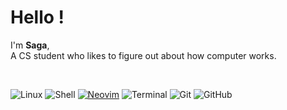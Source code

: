 # Hello !
I'm **Saga**,  
A CS student who likes to figure out about how computer works.

</br>
  
  ![Linux](https://img.shields.io/badge/Linux-FCC624?style=for-the-badge&logo=linux&logoColor=black)
  ![Shell](https://img.shields.io/badge/Shell-Bash-informational?style=for-the-badge&logo=gnu-bash&logoColor=white&color=4EAA25)
  [![Neovim](https://img.shields.io/badge/Neovim-57A143?logo=neovim&logoColor=white&style=for-the-badge)](https://neovim.io/)
  ![Terminal](https://img.shields.io/badge/Terminal-%23054020?style=for-the-badge&logo=gnu-bash&logoColor=white)
  ![Git](https://img.shields.io/badge/git-%23F05033.svg?style=for-the-badge&logo=git&logoColor=white)
  ![GitHub](https://img.shields.io/badge/github-%23121011.svg?style=for-the-badge&logo=github&logoColor=white)
 
